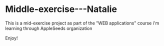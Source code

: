 # Middle-exercise---Natalie

This is a mid-exercise project as part of the "WEB applications" course i'm learning through AppleSeeds organization

Enjoy!

